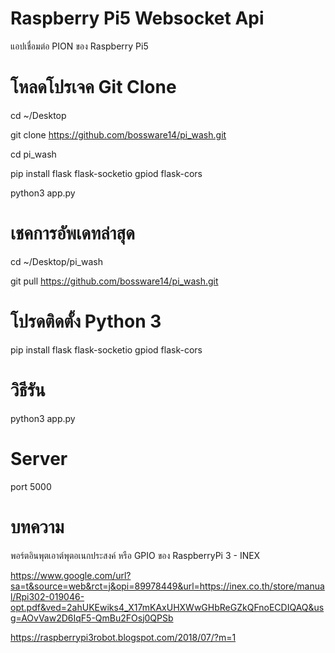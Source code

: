 # Raspberry Pi5 Websocket Api
แอปเชื่อมต่อ PION ของ Raspberry Pi5

# โหลดโปรเจค Git Clone
cd ~/Desktop

git clone https://github.com/bossware14/pi_wash.git

cd pi_wash

pip install flask flask-socketio gpiod flask-cors

python3 app.py
# เชคการอัพเดทล่าสุด

cd ~/Desktop/pi_wash

git pull https://github.com/bossware14/pi_wash.git
 
# โปรดติดตั้ง Python 3
pip install flask flask-socketio gpiod flask-cors

# วิธีรัน
python3 app.py

# Server
port 5000

# บทความ
พอร์ตอินพุตเอาต์พุตอเนกประสงค์ หรือ GPIO ของ RaspberryPi 3 - INEX

https://www.google.com/url?sa=t&source=web&rct=j&opi=89978449&url=https://inex.co.th/store/manual/Rpi302-019046-opt.pdf&ved=2ahUKEwiks4_X17mKAxUHXWwGHbReGZkQFnoECDIQAQ&usg=AOvVaw2D6IqF5-QmBu2FOsj0QPSb

https://raspberrypi3robot.blogspot.com/2018/07/?m=1
